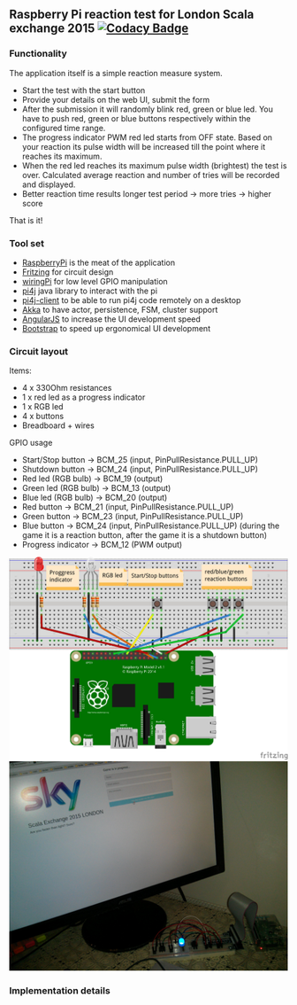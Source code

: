 ## Raspberry Pi reaction test for London Scala exchange 2015 [![Codacy Badge](https://api.codacy.com/project/badge/grade/2bdf2ea380b24871b9f52d878005a87b)](https://www.codacy.com/app/krisztian-lachata/raspberrypi-reaction-test)

### Functionality
The application itself is a simple reaction measure system. 
- Start the test with the start button
- Provide your details on the web UI, submit the form
- After the submission it will randomly blink red, green or blue led. You have to push red, green or blue buttons respectively within the configured time range. 
- The progress indicator PWM red led starts from OFF state. Based on your reaction its pulse width will be increased till the point where it reaches its maximum. 
- When the red led reaches its maximum pulse width (brightest) the test is over. Calculated average reaction and number of tries will be recorded and displayed.
- Better reaction time results longer test period -> more tries -> higher score

That is it!
  
### Tool set
- [RaspberryPi](https://www.raspberrypi.org/products/raspberry-pi-2-model-b/) is the meat of the application
- [Fritzing](http://fritzing.org/home/) for circuit design
- [wiringPi](http://wiringpi.com/) for low level GPIO manipulation
- [pi4j](http://pi4j.com/) java library to interact with the pi
- [pi4j-client](http://github.com/lachata/pi4j-client) to be able to run pi4j code remotely on a desktop
- [Akka](http://doc.akka.io/docs/akka/2.4.0/scala.html?_ga=1.247924037.378696074.1444496540) to have actor, persistence, FSM, cluster support
- [AngularJS](https://angularjs.org/) to increase the UI development speed
- [Bootstrap](http://getbootstrap.com/) to speed up ergonomical UI development

### Circuit layout
Items:
- 4 x 330Ohm resistances
- 1 x red led as a progress indicator
- 1 x RGB led
- 4 x buttons
- Breadboard + wires

GPIO usage
- Start/Stop button -> BCM_25 (input, PinPullResistance.PULL_UP)
- Shutdown button -> BCM_24 (input, PinPullResistance.PULL_UP)
- Red led (RGB bulb) -> BCM_19 (output)
- Green led (RGB bulb) -> BCM_13 (output)
- Blue led (RGB bulb) -> BCM_20 (output)
- Red button -> BCM_21 (input, PinPullResistance.PULL_UP)
- Green button -> BCM_23 (input, PinPullResistance.PULL_UP)
- Blue button -> BCM_24 (input, PinPullResistance.PULL_UP) (during the game it is a reaction button, after the game it is a shutdown button)
- Progress indicator -> BCM_12 (PWM output)

![Alt text](docs/reaction_bb.jpg?raw=true "Breadboard")
![Alt text](docs/real.jpg?raw=true "Real")

### Implementation details

